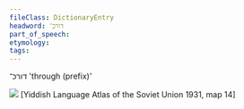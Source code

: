 ```yaml
---
fileClass: DictionaryEntry
headword: דורכ־
part_of_speech: 
etymology: 
tags: 
---
```

דורכ־ 
'through (prefix)'

![](https://ia801509.us.archive.org/29/items/shprakhatlas/ShprakhatlasKarte14-Optimized.jpg)
[Yiddish Language Atlas of the Soviet Union 1931, map 14]